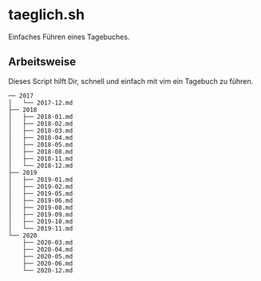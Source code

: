 # taeglich.sh

Einfaches Führen eines Tagebuches. 

## Arbeitsweise

Dieses Script hilft Dir, schnell und einfach mit vim ein Tagebuch zu führen. 

```
── 2017
│   └── 2017-12.md
├── 2018
│   ├── 2018-01.md
│   ├── 2018-02.md
│   ├── 2018-03.md
│   ├── 2018-04.md
│   ├── 2018-05.md
│   ├── 2018-08.md
│   ├── 2018-11.md
│   └── 2018-12.md
├── 2019
│   ├── 2019-01.md
│   ├── 2019-02.md
│   ├── 2019-05.md
│   ├── 2019-06.md
│   ├── 2019-08.md
│   ├── 2019-09.md
│   ├── 2019-10.md
│   └── 2019-11.md
└── 2020
    ├── 2020-03.md
    ├── 2020-04.md
    ├── 2020-05.md
    ├── 2020-06.md
    └── 2020-12.md
```





